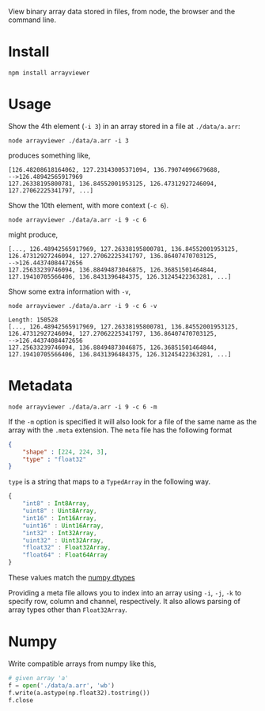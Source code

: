View binary array data stored in files, from node, the browser and the command line.

# Install
`npm install arrayviewer`

# Usage
Show the 4th element (`-i 3`) in an array stored in a file at `./data/a.arr`:

`node arrayviewer ./data/a.arr -i 3`

produces something like,

```
[126.48208618164062, 127.23143005371094, 136.79074096679688,
-->126.48942565917969
127.26338195800781, 136.84552001953125, 126.47312927246094, 127.27062225341797, ...]
```

Show the 10th element, with more context (`-c 6`).

`node arrayviewer ./data/a.arr -i 9 -c 6`

might produce,
```
[..., 126.48942565917969, 127.26338195800781, 136.84552001953125, 126.47312927246094, 127.27062225341797, 136.86407470703125,
-->126.44374084472656
127.25633239746094, 136.88494873046875, 126.36851501464844, 127.19410705566406, 136.8431396484375, 126.31245422363281, ...]
```

Show some extra information with `-v`,

`node arrayviewer ./data/a.arr -i 9 -c 6 -v`

```
Length: 150528
[..., 126.48942565917969, 127.26338195800781, 136.84552001953125, 126.47312927246094, 127.27062225341797, 136.86407470703125,
-->126.44374084472656
127.25633239746094, 136.88494873046875, 126.36851501464844, 127.19410705566406, 136.8431396484375, 126.31245422363281, ...]
```
# Metadata

`node arrayviewer ./data/a.arr -i 9 -c 6 -m`

If the `-m` option is specified it will also look for a file of the same name
as the array with the `.meta` extension. The `meta` file has the following format

```json
{
	"shape" : [224, 224, 3],
	"type" : "float32"
}
```

`type` is a string that maps to a `TypedArray` in the following way.

```javascript
{
	"int8" : Int8Array,
	"uint8" : Uint8Array,
	"int16" : Int16Array,
	"uint16" : Uint16Array,
	"int32" : Int32Array,
	"uint32" : Uint32Array,
	"float32" : Float32Array,
	"float64" : Float64Array
}
```

These values match the [numpy dtypes](http://docs.scipy.org/doc/numpy-1.10.1/user/basics.types.html)

Providing a meta file allows you to index into an array using
`-i`, `-j`, `-k` to specify row, column and channel, respectively. It also
allows parsing of array types other than `Float32Array`.

# Numpy

Write compatible arrays from numpy like this,
```python
# given array 'a'
f = open('./data/a.arr', 'wb')
f.write(a.astype(np.float32).tostring())
f.close
```
